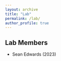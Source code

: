 ```yaml
---
layout: archive
title: "Lab"
permalink: /lab/
author_profile: true
---    
```



## Lab Members
  + Sean Edwards (2023) 

